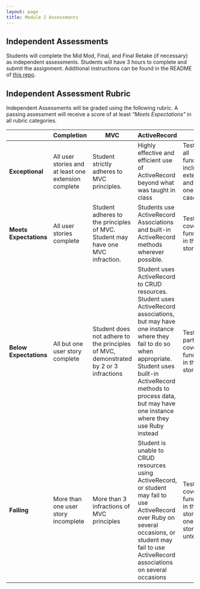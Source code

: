 ```yaml
---
layout: page
title: Module 2 Assessments
---
```


## Independent Assessments

Students will complete the Mid Mod, Final, and Final Retake (if necessary) as independent assessments. Students will have 3 hours to complete and submit the assignment. Additional instructions can be found in the README of [this repo](https://github.com/turingschool-examples/b2-mid-mod).

## Independent Assessment Rubric

Independent Assessments will be graded using the following rubric. A passing assessment will receive a score of at least *"Meets Expectations"* in all rubric categories.

| | Completion | MVC | ActiveRecord | TDD |
| -- | -- | -- | -- | -- |
| **Exceptional** | All user stories and at least one extension complete | Student strictly adheres to MVC principles.  | Highly effective and efficient use of ActiveRecord beyond what was taught in class | Tests cover all functionality including extensions and at least one edge case |
| **Meets Expectations**| All user stories complete | Student adheres to the principles of MVC. Student may have one MVC infraction. | Students use ActiveRecord Associations and built-in ActiveRecord methods wherever possible. | Tests fully cover the functionality in the user stories |
| **Below Expectations** | All but one user story complete | Student does not adhere to the principles of MVC, demonstrated by 2 or 3 infractions | Student uses ActiveRecord to CRUD resources. Student uses ActiveRecord associations, but may have one instance where they fail to do so when appropriate. Student uses built-in ActiveRecord methods to process data, but may have one instance where they use Ruby instead | Tests partially cover the functionality in the user stories |
| **Failing** | More than one user story incomplete | More than 3 infractions of MVC principles | Student is unable to CRUD resources using ActiveRecord, or student may fail to use ActiveRecord over Ruby on several occasions, or student may fail to use ActiveRecord associations on several occasions | Tests do not cover the functionality in the user stories, or one or more stories is untested |
